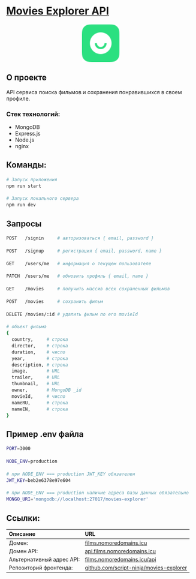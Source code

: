<h1>
  <a href="http://films.nomoredomains.icu" target="_blank">
    Movies Explorer API
  </a>
</h1>

<p align="center"><img width=100 src="./.readme/logo.svg" align="center" alt="logo"></p>

## О проекте
API сервиса поиска фильмов и сохранения понравившихся в своем профиле.

### Стек технологий:
- MongoDB
- Express.js
- Node.js
- nginx

## Команды:
```bash
# Запуск приложения
npm run start

# Запуск локального сервера
npm run dev
```

## Запросы
```bash
POST   /signin     # авторизоваться { email, password }

POST   /signup     # регистрация { email, password, name }

GET    /users/me   # информация о текущем пользователе

PATCH  /users/me   # обновить профиль { email, name }

GET    /movies     # получить массив всех сохраненных фильмов

POST   /movies     # сохранить фильм

DELETE /movies/:id # удалить фильм по его movieId

# объект фильма
{
  country,     # строка
  director,    # строка
  duration,    # число
  year,        # строка
  description, # строка
  image,       # URL
  trailer,     # URL
  thumbnail,   # URL
  owner,       # MongoDB _id
  movieId,     # число
  nameRU,      # строка
  nameEN,      # строка
}
```

## Пример .env файла
```bash
PORT=3000

NODE_ENV=production

# при NODE_ENV === production JWT_KEY обязателен
JWT_KEY=beb2e6378e97e604

# при NODE_ENV === production наличие адреса базы данных обязательно
MONGO_URI='mongodb://localhost:27017/movies-explorer'
```

## Ссылки:
| Описание | URL |
| :-- | :-- |
| Домен:     | [films.nomoredomains.icu](http://films.nomoredomains.icu) |
| Домен API: | [api.films.nomoredomains.icu](http://api.films.nomoredomains.icu) |
| Альтернативный адрес API: | [films.nomoredomains.icu/api](http://films.nomoredomains.icu/api) |
| Репозиторий фронтенда: | [github.com/script-ninja/movies-explorer](https://github.com/script-ninja/movies-explorer) |
